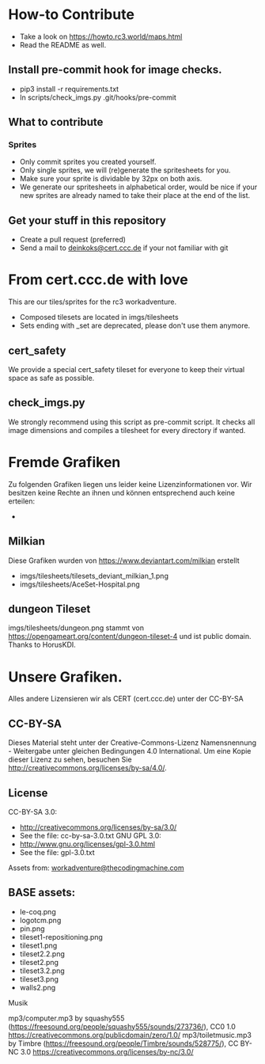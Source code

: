 # How-to Contribute

* Take a look on https://howto.rc3.world/maps.html
* Read the README as well.

## Install pre-commit hook for image checks.
* pip3 install -r requirements.txt
* ln scripts/check_imgs.py .git/hooks/pre-commit

## What to contribute
### Sprites
* Only commit sprites you created yourself.
* Only single sprites, we will (re)generate the spritesheets for you.
* Make sure your sprite is dividable by 32px on both axis.
* We generate our spritesheets in alphabetical order, would be nice if your new sprites are already named to take their place at the end of the list.

## Get your stuff in this repository
* Create a pull request (preferred)
* Send a mail to deinkoks@cert.ccc.de if your not familiar with git


# From cert.ccc.de with love
This are our tiles/sprites for the rc3 workadventure.

* Composed tilesets are located in imgs/tilesheets
* Sets ending with _set are deprecated, please don't use them anymore.

## cert_safety
We provide a special cert_safety tileset for everyone to keep their virtual space as safe as possible.

## check_imgs.py
We strongly recommend using this script as pre-commit script.
It checks all image dimensions and compiles a tilesheet for every directory if wanted.





# Fremde Grafiken
Zu folgenden Grafiken liegen uns leider keine Lizenzinformationen vor. Wir besitzen keine Rechte an ihnen und können entsprechend auch keine erteilen:

*

## Milkian
Diese Grafiken wurden von https://www.deviantart.com/milkian erstellt
* imgs/tilesheets/tilesets_deviant_milkian_1.png
* imgs/tilesheets/AceSet-Hospital.png

## dungeon Tileset
imgs/tilesheets/dungeon.png stammt von https://opengameart.org/content/dungeon-tileset-4 und ist public domain. Thanks to HorusKDI.

# Unsere Grafiken.
Alles andere Lizensieren wir als CERT (cert.ccc.de) unter der CC-BY-SA
## CC-BY-SA
Dieses Material steht unter der Creative-Commons-Lizenz Namensnennung - Weitergabe unter gleichen Bedingungen 4.0 International. Um eine Kopie dieser Lizenz zu sehen, besuchen Sie http://creativecommons.org/licenses/by-sa/4.0/.


License
-------

CC-BY-SA 3.0:
 - http://creativecommons.org/licenses/by-sa/3.0/
 - See the file: cc-by-sa-3.0.txt
GNU GPL 3.0:
 - http://www.gnu.org/licenses/gpl-3.0.html
 - See the file: gpl-3.0.txt

Assets from: workadventure@thecodingmachine.com

BASE assets:
------------

 - le-coq.png
 - logotcm.png
 - pin.png
 - tileset1-repositioning.png
 - tileset1.png
 - tileset2.2.png
 - tileset2.png
 - tileset3.2.png
 - tileset3.png
 - walls2.png


 Musik


 mp3/computer.mp3  by squashy555 (https://freesound.org/people/squashy555/sounds/273736/), CC0 1.0 https://creativecommons.org/publicdomain/zero/1.0/
 mp3/toiletmusic.mp3 by Timbre (https://freesound.org/people/Timbre/sounds/528775/), CC BY-NC 3.0 https://creativecommons.org/licenses/by-nc/3.0/
